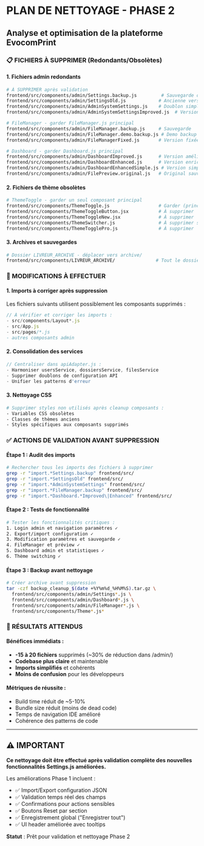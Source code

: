# PLAN DE NETTOYAGE - PHASE 2
## Analyse et optimisation de la plateforme EvocomPrint

### 📋 FICHIERS À SUPPRIMER (Redondants/Obsolètes)

#### 1. Fichiers admin redondants
```bash
# À SUPPRIMER après validation
frontend/src/components/admin/Settings.backup.js         # Sauvegarde obsolète
frontend/src/components/admin/SettingsOld.js            # Ancienne version
frontend/src/components/admin/AdminSystemSettings.js    # Doublon simplifié
frontend/src/components/admin/AdminSystemSettingsImproved.js  # Version intermédiaire

# FileManager - garder FileManager.js principal
frontend/src/components/admin/FileManager.backup.js     # Sauvegarde
frontend/src/components/admin/FileManager.demo.backup.js # Demo backup
frontend/src/components/admin/FileManagerFixed.js       # Version fixée intégrée

# Dashboard - garder Dashboard.js principal
frontend/src/components/admin/DashboardImproved.js      # Version améliorée
frontend/src/components/admin/DashboardEnhanced.js      # Version enrichie
frontend/src/components/admin/DashboardEnhancedSimple.js # Version simple
frontend/src/components/admin/FilePreview.original.js   # Original sauvegardé
```

#### 2. Fichiers de thème obsolètes  
```bash
# ThemeToggle - garder un seul composant principal
frontend/src/components/ThemeToggle.js                  # Garder (principal)
frontend/src/components/ThemeToggleButton.jsx           # À supprimer
frontend/src/components/ThemeToggleNew.jsx              # À supprimer  
frontend/src/components/ThemeSwitcher.js                # À supprimer si redondant
frontend/src/components/ThemeTogglePro.js               # À supprimer
```

#### 3. Archives et sauvegardes
```bash
# Dossier LIVREUR_ARCHIVE - déplacer vers archive/
frontend/src/components/LIVREUR_ARCHIVE/               # Tout le dossier
```

### 🔧 MODIFICATIONS À EFFECTUER

#### 1. Imports à corriger après suppression
Les fichiers suivants utilisent possiblement les composants supprimés :
```javascript
// À vérifier et corriger les imports :
- src/components/Layout*.js
- src/App.js  
- src/pages/*.js
- autres composants admin
```

#### 2. Consolidation des services
```javascript
// Centraliser dans apiAdapter.js :
- Harmoniser usersService, dossiersService, filesService
- Supprimer doublons de configuration API
- Unifier les patterns d'erreur
```

#### 3. Nettoyage CSS
```bash
# Supprimer styles non utilisés après cleanup composants :
- Variables CSS obsolètes
- Classes de thèmes anciens 
- Styles spécifiques aux composants supprimés
```

### ✅ ACTIONS DE VALIDATION AVANT SUPPRESSION

#### Étape 1 : Audit des imports
```bash
# Rechercher tous les imports des fichiers à supprimer
grep -r "import.*Settings.backup" frontend/src/
grep -r "import.*SettingsOld" frontend/src/
grep -r "import.*AdminSystemSettings" frontend/src/
grep -r "import.*FileManager.backup" frontend/src/
grep -r "import.*Dashboard.*Improved\|Enhanced" frontend/src/
```

#### Étape 2 : Tests de fonctionnalité 
```bash
# Tester les fonctionnalités critiques :
1. Login admin et navigation paramètres ✓
2. Export/import configuration ✓ 
3. Modification paramètres et sauvegarde ✓
4. FileManager et préview ✓
5. Dashboard admin et statistiques ✓
6. Thème switching ✓
```

#### Étape 3 : Backup avant nettoyage
```bash
# Créer archive avant suppression
tar -czf backup_cleanup_$(date +%Y%m%d_%H%M%S).tar.gz \
  frontend/src/components/admin/Settings*.js \
  frontend/src/components/admin/Dashboard*.js \
  frontend/src/components/admin/FileManager*.js \
  frontend/src/components/Theme*.js*
```

### 🎯 RÉSULTATS ATTENDUS

#### Bénéfices immédiats :
- **-15 à 20 fichiers** supprimés (~30% de réduction dans /admin/)
- **Codebase plus claire** et maintenable
- **Imports simplifiés** et cohérents
- **Moins de confusion** pour les développeurs

#### Métriques de réussite :
- Build time réduit de ~5-10%
- Bundle size réduit (moins de dead code)
- Temps de navigation IDE amélioré
- Cohérence des patterns de code

---

## ⚠️ IMPORTANT
**Ce nettoyage doit être effectué après validation complète des nouvelles fonctionnalités Settings.js améliorées.**

Les améliorations Phase 1 incluent :
- ✅ Import/Export configuration JSON
- ✅ Validation temps réel des champs
- ✅ Confirmations pour actions sensibles  
- ✅ Boutons Reset par section
- ✅ Enregistrement global ("Enregistrer tout")
- ✅ UI header améliorée avec tooltips

**Statut** : Prêt pour validation et nettoyage Phase 2